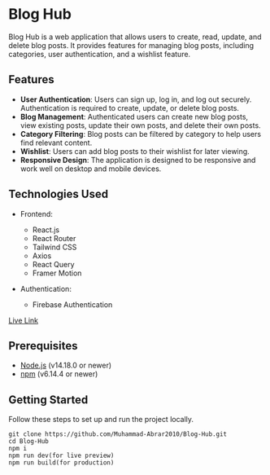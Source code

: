 # Blog Hub

Blog Hub is a web application that allows users to create, read, update, and delete blog posts. It provides features for managing blog posts, including categories, user authentication, and a wishlist feature.

## Features

- **User Authentication**: Users can sign up, log in, and log out securely. Authentication is required to create, update, or delete blog posts.
- **Blog Management**: Authenticated users can create new blog posts, view existing posts, update their own posts, and delete their own posts.
- **Category Filtering**: Blog posts can be filtered by category to help users find relevant content.
- **Wishlist**: Users can add blog posts to their wishlist for later viewing.
- **Responsive Design**: The application is designed to be responsive and work well on desktop and mobile devices.

## Technologies Used

- Frontend:
  - React.js
  - React Router
  - Tailwind CSS
  - Axios
  - React Query
  - Framer Motion

- Authentication:
  - Firebase Authentication

<a href="https://ma-assignment11.netlify.app/">Live Link</a>

## Prerequisites

- [Node.js](https://nodejs.org/) (v14.18.0 or newer)
- [npm](https://www.npmjs.com/) (v6.14.4 or newer)

## Getting Started

Follow these steps to set up and run the project locally.
```text
git clone https://github.com/Muhammad-Abrar2010/Blog-Hub.git
cd Blog-Hub          
npm i
npm run dev(for live preview)
npm run build(for production)


